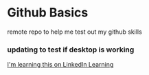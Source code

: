 # Github Basics
remote repo to help me test out my github skills

### updating to test if desktop is working

[I'm learning this on LinkedIn Learning](https://www.linkedin.com/learning/github-for-web-designers/adding-a-readme-file?u=69317474)
